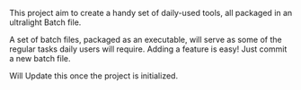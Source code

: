 This project aim to create a handy set of daily-used tools, all packaged in an ultralight Batch file.

A set of batch files, packaged as an executable, will serve as some of the regular tasks daily users will require. Adding a feature is easy! Just commit a new batch file.

Will Update this once the project is initialized.